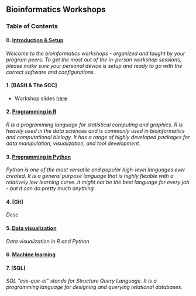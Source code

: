 ## Bioinformatics Workshops

### Table of Contents

#### 0. [Introduction & Setup](workshops/introduction-setup)
*Welcome to the bioinformatics workshops - organized and taught by your program peers. To get the most out of the in-person workshop sessions, please make sure your personal device is setup and ready to go with the correct software and configurations.*

#### 1. [BASH & The SCC]
* Workshop slides [here](https://docs.google.com/presentation/d/12SSZBeRLhIlu3_OUCLQn3WX9UWC4NCXjF7MD0xUmtwY/edit#slide=id.gf0318373bd_0_186)

#### 2. [Programming in R](workshops/r-programming)
*R is a programming language for statistical computing and graphics. R is heavily used in the data sciences and is commonly used in bioinformatics and computational biology. It has a range of highly developed packages for data manipulation, visualization, and tool development.*

#### 3. [Programming in Python](workshops/python-programming)
*Python is one of the most versatile and popular high-level languages ever created. It is a general purpose language that is highly flexible with a relatively low learning curve. It might not be the best language for every job - but it can do pretty much anything.*

#### 4. [Git]
*Desc*

#### 5. [Data visualization](workshops/data-visualization)
*Data visualization in R and Python*

#### 6. [Machine learning](workshops/machine-learning)


#### 7. [SQL]
*SQL "ess-que-el" stands for Structure Query Language. It is a programming language for designing and querying relational databases.*
